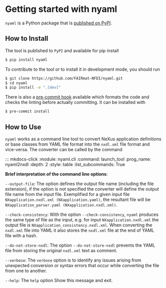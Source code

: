 # Getting started with nyaml
`nyaml` is a Python package that is [published on PyPI](https://pypi.org/project/nyaml/).

## How to Install
The tool is published to `PyPI` and available for pip install
```bash
$ pip install nyaml
```

To contribute to the tool or to install it in development mode, you should run
```bash
$ git clone https://github.com/FAIRmat-NFDI/nyaml.git
$ cd nyaml
$ pip install -e ".[dev]"
```

There is also a [pre-commit hook](https://pre-commit.com/#intro) available which formats the code and checks the linting before actually committing. It can be installed with
```bash
$ pre-commit install
```

## How to Use
`nyaml` works as a command line tool to convert NeXus application definitions or base classes from YAML file format into the `nxdl.xml` file format and vice-versa. The converter can be called by the command

::: mkdocs-click
    :module: nyaml.cli
    :command: launch_tool
    :prog_name: nyaml2nxdl
    :depth: 2
    :style: table
    :list_subcommands: True

__Brief interpretation of the command line options__:

`--output-file`: The option defines the output file name (including the file extension), if the option is not specified the converter will define the output file name from the input file. Exemplified for a given input file `NXapplication.nxdl.xml (NXapplication.yaml)`, the resultant file will be `NXapplication_parser.yaml (NXapplication.nxdl.xml)`.

`--check-consistency`: With the option `--check-consistency`, `nyaml` produces the same type of file as the input, e.g. for input `NXapplication.nxdl.xml` the output file is `NXapplication_consistency.nxdl.xml`. When converting the `nxdl.xml` file into YAML it also stores the `nxdl.xml` file at the end of YAML file with a hash.

`--do-not-store-nxdl`: The option `--do-not-store-nxdl` prevents the YAML file from storing the original `nxdl.xml` text as comment.

`--verbose`: The `verbose` option is to identify any issues arising from unexpected conversion or syntax errors that occur while converting the file from one to another.

`--help`: The `help` option Show this message and exit.
